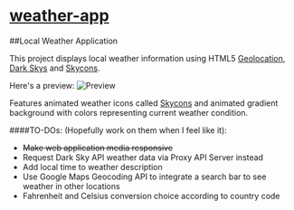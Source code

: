 # [weather-app](https://jacob-song.github.io/weather-app/)
##Local Weather Application 

This project displays local weather information using HTML5 [Geolocation](https://developer.mozilla.org/en-US/docs/Web/API/Navigator/geolocation), [Dark Skys](https://darksky.net/dev/) and [Skycons](https://darkskyapp.github.io/skycons/).

Here's a preview:
![Preview](https://i.imgur.com/ZlB4nAf.gif)

Features animated weather icons called [Skycons](https://darkskyapp.github.io/skycons/) and animated gradient background with colors representing current weather condition.

####TO-DOs:
(Hopefully work on them when I feel like it): 
* ~~Make web application media responsive~~
* Request Dark Sky API weather data via Proxy API Server instead
* Add local time to weather description
* Use Google Maps Geocoding API to integrate a search bar to see weather in other locations
* Fahrenheit and Celsius conversion choice according to country code

